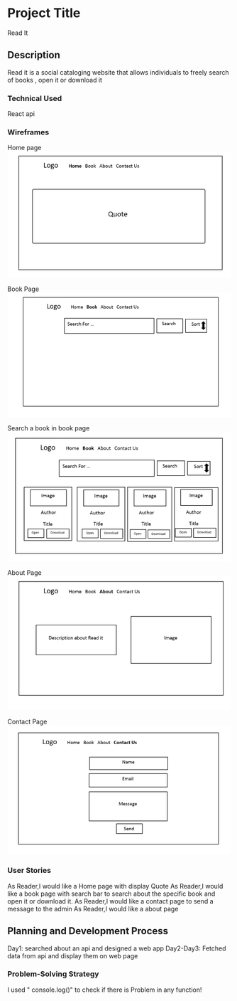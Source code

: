 # Project Title

Read It

## Description

Read it is a social cataloging website that allows individuals to freely search of books , open it or download it
### Technical Used
React
api



### Wireframes
Home page
![image](assets/img1.PNG)

Book Page
![image](assets/img2.PNG)

Search a book in book page
![image](assets/img3.PNG)

About Page
![image](assets/img4.PNG)

Contact Page
![image](assets/img5.PNG)


### User Stories
As Reader,I would like a Home page with display Quote
As Reader,I would like a book page with search bar to search about the specific book and open it or download it.
As Reader,I would like a contact page to send a message to the admin
As Reader,I would like a about page





## Planning and Development Process

Day1: searched about an api and designed a web app
Day2-Day3: Fetched data from api and display them on web page

### Problem-Solving Strategy

I used " console.log()" to check if there is Problem in any function!
